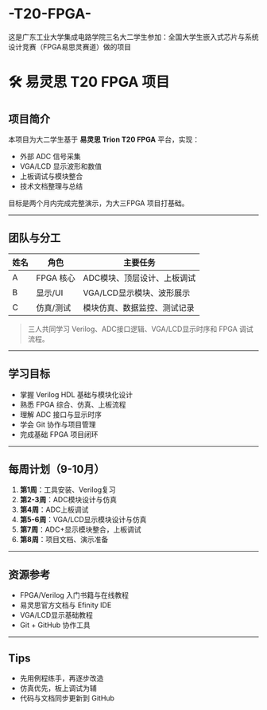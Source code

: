 # -T20-FPGA-
这是广东工业大学集成电路学院三名大二学生参加：全国大学生嵌入式芯片与系统设计竞赛（FPGA易思灵赛道）做的项目
# 🛠️ 易灵思 T20 FPGA 项目

## 项目简介
本项目为大二学生基于 **易灵思 Trion T20 FPGA** 平台，实现：
- 外部 ADC 信号采集
- VGA/LCD 显示波形和数值
- 上板调试与模块整合
- 技术文档整理与总结

目标是两个月内完成完整演示，为大三FPGA 项目打基础。

---

## 团队与分工

| 姓名 | 角色      | 主要任务                 |
|------|------     |----------               |
| A    | FPGA 核心 | ADC模块、顶层设计、上板调试|
| B    | 显示/UI   | VGA/LCD显示模块、波形展示  |
| C    | 仿真/测试 | 模块仿真、数据监控、测试记录 |

> 三人共同学习 Verilog、ADC接口逻辑、VGA/LCD显示时序和 FPGA 调试流程。

---

## 学习目标
- 掌握 Verilog HDL 基础与模块化设计
- 熟悉 FPGA 综合、仿真、上板流程
- 理解 ADC 接口与显示时序
- 学会 Git 协作与项目管理
- 完成基础 FPGA 项目闭环

---

## 每周计划（9-10月）

1. **第1周**：工具安装、Verilog复习  
2. **第2-3周**：ADC模块设计与仿真  
3. **第4周**：ADC上板调试  
4. **第5-6周**：VGA/LCD显示模块设计与仿真  
5. **第7周**：ADC+显示模块整合，上板调试  
6. **第8周**：项目文档、演示准备

---

## 资源参考
- FPGA/Verilog 入门书籍与在线教程  
- 易灵思官方文档与 Efinity IDE  
- VGA/LCD显示基础教程  
- Git + GitHub 协作工具

---

## Tips
- 先用例程练手，再逐步改造  
- 仿真优先，板上调试为辅  
- 代码与文档同步更新到 GitHub
